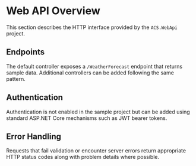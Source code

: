 # Web API Overview

This section describes the HTTP interface provided by the `ACS.WebApi` project.

## Endpoints
The default controller exposes a `/WeatherForecast` endpoint that returns sample data. Additional controllers can be added following the same pattern.

## Authentication
Authentication is not enabled in the sample project but can be added using standard ASP.NET Core mechanisms such as JWT bearer tokens.

## Error Handling
Requests that fail validation or encounter server errors return appropriate HTTP status codes along with problem details where possible.
